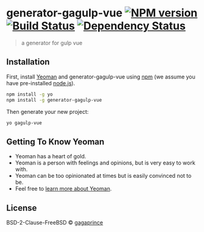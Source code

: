 # generator-gagulp-vue [![NPM version][npm-image]][npm-url] [![Build Status][travis-image]][travis-url] [![Dependency Status][daviddm-image]][daviddm-url]
> a generator for gulp vue

## Installation

First, install [Yeoman](http://yeoman.io) and generator-gagulp-vue using [npm](https://www.npmjs.com/) (we assume you have pre-installed [node.js](https://nodejs.org/)).

```bash
npm install -g yo
npm install -g generator-gagulp-vue
```

Then generate your new project:

```bash
yo gagulp-vue
```

## Getting To Know Yeoman

 * Yeoman has a heart of gold.
 * Yeoman is a person with feelings and opinions, but is very easy to work with.
 * Yeoman can be too opinionated at times but is easily convinced not to be.
 * Feel free to [learn more about Yeoman](http://yeoman.io/).

## License

BSD-2-Clause-FreeBSD © [gagaprince](http://gagalulu.wang)


[npm-image]: https://badge.fury.io/js/generator-gagulp-vue.svg
[npm-url]: https://npmjs.org/package/generator-gagulp-vue
[travis-image]: https://travis-ci.org/gagaprince/generator-gagulp-vue.svg?branch=master
[travis-url]: https://travis-ci.org/gagaprince/generator-gagulp-vue
[daviddm-image]: https://david-dm.org/gagaprince/generator-gagulp-vue.svg?theme=shields.io
[daviddm-url]: https://david-dm.org/gagaprince/generator-gagulp-vue
